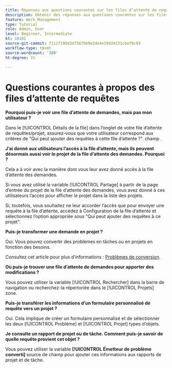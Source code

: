```yaml
---
title: Réponses aux questions courantes sur les files d’attente de requêtes
description: Obtenir des réponses aux questions courantes sur les files d’attente dans [!DNL  Workfront].
feature: Work Management
type: Tutorial
role: Admin, User
level: Beginner, Intermediate
kt: 10101
source-git-commit: f111f198d3d7587bb9e2de4e19434131cbef9c93
workflow-type: tm+mt
source-wordcount: '289'
ht-degree: 1%

---
```


# Questions courantes à propos des files d’attente de requêtes

**Pourquoi puis-je voir une file d’attente de demandes, mais pas mon utilisateur ?**

Dans le [!UICONTROL Détails de la file] dans l’onglet de votre file d’attente de requêtes/projet, assurez-vous que votre utilisateur correspond aux critères de &quot;Qui peut ajouter des requêtes à cette file d’attente ?&quot;. champ .

**J’ai donné aux utilisateurs l’accès à la file d’attente, mais ils peuvent désormais aussi voir le projet de la file d’attente des demandes. Pourquoi ?**

Cela a à voir avec la manière dont vous leur avez donné accès à la file d’attente des demandes.

Si vous avez utilisé la variable [!UICONTROL Partage] à partir de la page d’entrée du projet de la file d’attente des demandes, vous avez donné à ces utilisateurs l’accès pour afficher le projet dans la liste des projets.

Si, toutefois, vous souhaitez ne leur accorder l’accès que pour envoyer une requête à la file d’attente, accédez à Configuration de la file d’attente et sélectionnez l’option appropriée sous &quot;Qui peut ajouter des requêtes à ce projet&quot;.

**Puis-je transformer une demande en projet ?**

Oui. Vous pouvez convertir des problèmes en tâches ou en projets en fonction des besoins.

Consultez cet article pour plus d’informations : [Problèmes de conversion](https://experienceleague.adobe.com/docs/workfront/using/manage-work/issues/convert-issues/convert-issues-overview.html?lang=en).

**Où puis-je trouver une file d’attente de demandes pour apporter des modifications ?**

Vous pouvez utiliser la variable [!UICONTROL Rechercher] dans la barre de navigation ou recherchez-la répertoriée dans le [!UICONTROL Projets] zone.

**Puis-je transférer les informations d’un formulaire personnalisé de requête vers un projet ?**

Oui. Cela implique de créer un formulaire personnalisé et de sélectionner les deux [!UICONTROL Problème] et [!UICONTROL Projet] types d’objets.

**Je consulte un rapport de projet ou de tâche. Comment puis-je savoir de quelle requête provient cet objet ?**

Vous pouvez utiliser la variable **[!UICONTROL Émetteur de problème converti]** source de champ pour ajouter ces informations aux rapports de projet et de tâche.

